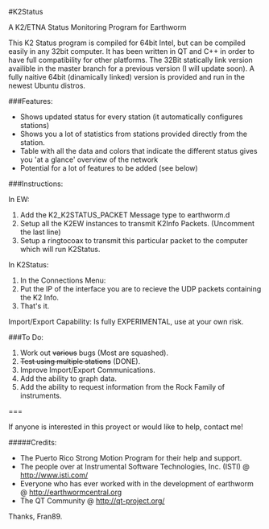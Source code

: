 #K2Status

A K2/ETNA Status Monitoring Program for Earthworm

This K2 Status program is compiled for 64bit Intel, but can be compiled easily 
in any 32bit computer. It has been written in QT and C++ in order to have full 
compatibility for other platforms. The 32Bit statically link version availible
in the master branch for a previous version (I will update soon). A fully naitive 
64bit (dinamically linked) version is provided and run in the newest Ubuntu distros. 

###Features:

* Shows updated status for every station (it automatically configures stations)
* Shows you a lot of statistics from stations provided directly from the station.
* Table with all the data and colors that indicate the different status  gives you 'at a glance' overview of the network
* Potential for a lot of features to be added (see below)

###Instructions:

In EW:

1. Add the K2_K2STATUS_PACKET Message type to earthworm.d
2. Setup all the K2EW instances to transmit K2Info Packets. (Uncomment the last line) 
3. Setup a ringtocoax to transmit this particular packet to the computer which will run K2Status.

In K2Status:

1. In the Connections Menu:
2. Put the IP of the interface you are to recieve the UDP packets containing the K2 Info.
3. That's it.

Import/Export Capability: Is fully EXPERIMENTAL, use at your own risk.

###To Do:

1. Work out ~~various~~ bugs (Most are squashed).
2. ~~Test using multiple stations~~ (DONE).
3. Improve Import/Export Communications.
4. Add the ability to graph data.
5. Add the ability to request information from the Rock Family of instruments.

===

If anyone is interested in this proyect or would like to help, contact me!

#####Credits:
* The Puerto Rico Strong Motion Program for their help and support.
* The people over at Instrumental Software Technologies, Inc. (ISTI) @ http://www.isti.com/
* Everyone who has ever worked with in the development of earthworm @ http://earthwormcentral.org
* The QT Community @ http://qt-project.org/


Thanks,
Fran89.

